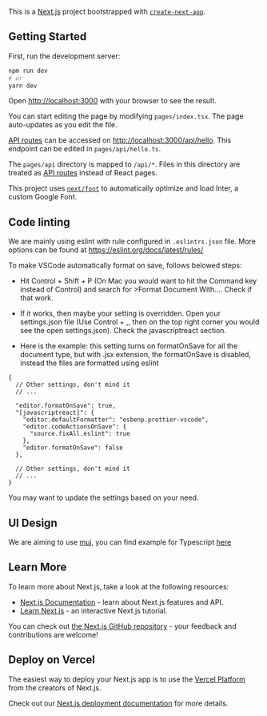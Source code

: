 This is a [Next.js](https://nextjs.org/) project bootstrapped with [`create-next-app`](https://github.com/vercel/next.js/tree/canary/packages/create-next-app).

## Getting Started

First, run the development server:

```bash
npm run dev
# or
yarn dev
```

Open [http://localhost:3000](http://localhost:3000) with your browser to see the result.

You can start editing the page by modifying `pages/index.tsx`. The page auto-updates as you edit the file.

[API routes](https://nextjs.org/docs/api-routes/introduction) can be accessed on [http://localhost:3000/api/hello](http://localhost:3000/api/hello). This endpoint can be edited in `pages/api/hello.ts`.

The `pages/api` directory is mapped to `/api/*`. Files in this directory are treated as [API routes](https://nextjs.org/docs/api-routes/introduction) instead of React pages.

This project uses [`next/font`](https://nextjs.org/docs/basic-features/font-optimization) to automatically optimize and load Inter, a custom Google Font.


## Code linting

We are mainly using eslint with rule configured in `.eslintrs.json` file. More options can be found at https://eslint.org/docs/latest/rules/

To make VSCode automatically format on save, follows belowed steps:

- Hit Control + Shift + P (On Mac you would want to hit the Command key instead of Control) and search for >Format Document With.... Check if that work.

- If it works, then maybe your setting is overridden. Open your settings.json file (Use Control + ,, then on the top right corner you would see the open settings.json). Check the javascriptreact section.

- Here is the example: this setting turns on formatOnSave for all the document type, but with .jsx extension, the formatOnSave is disabled, instead the files are formatted using eslint

```
{
  // Other settings, don't mind it
  // ...

  "editor.formatOnSave": true,
  "[javascriptreact]": {
    "editor.defaultFormatter": "esbenp.prettier-vscode",
    "editor.codeActionsOnSave": {
      "source.fixAll.eslint": true
    },
    "editor.formatOnSave": false
  },

  // Other settings, don't mind it
  // ...
}
```
You may want to update the settings based on your need.


## UI Design 
We are aiming to use [mui](https://mui.com/), you can find example for Typescript [here](https://github.com/mui/material-ui/tree/master/examples/nextjs-with-typescript)
  
## Learn More

To learn more about Next.js, take a look at the following resources:

- [Next.js Documentation](https://nextjs.org/docs) - learn about Next.js features and API.
- [Learn Next.js](https://nextjs.org/learn) - an interactive Next.js tutorial.

You can check out [the Next.js GitHub repository](https://github.com/vercel/next.js/) - your feedback and contributions are welcome!

## Deploy on Vercel

The easiest way to deploy your Next.js app is to use the [Vercel Platform](https://vercel.com/new?utm_medium=default-template&filter=next.js&utm_source=create-next-app&utm_campaign=create-next-app-readme) from the creators of Next.js.

Check out our [Next.js deployment documentation](https://nextjs.org/docs/deployment) for more details.
